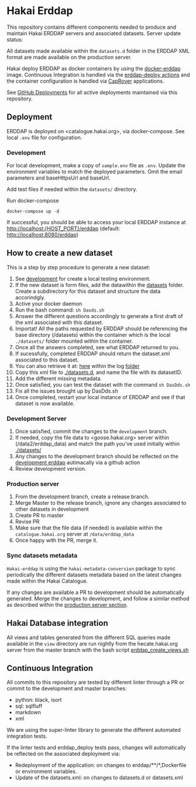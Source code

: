 # Hakai Erddap

This repository contains different components needed to produce and maintain Hakai ERDDAP servers and associated datasets.
Server update status:

All datasets made available within the `datasets.d` folder in the ERDDAP XML format are made available on the production server.

Hakai deploy ERDDAP as docker containers by using the [docker-erddap](https://github.com/axiom-data-science/docker-erddap) image. Continuous Integration is handled via the [erddap-deploy actions](https://github.com/HakaiInstitute/erddap-deploy) and the container configuration is handled via [CapRover](https://caprover.com/) applications.

See [GitHub Deployments](https://github.com/HakaiInstitute/hakai-erddap/deployments) for all active deployments maintained via this repository.

## Deployment

ERDDAP is deployed on <catalogue.hakai.org>, via docker-compose. 
See local `.env` file for configuration.

### Development

For local development, make a copy of `sample.env` file as `.env`.
Update the environment variables to match the deployed parameters.
Omit the email parameters and baseHttpsUrl and baseUrl.

Add test files if needed within the `datasets/` directory.

Run docker-compose

```console
docker-compose up -d
```

If successful, you should be able to access your local ERDDAP instance at <http://localhost:{HOST_PORT}/erddap> (default: <http://localhost:8080/erddap>)

## How to create a new dataset

This is a step by step procedure to generate a new dataset:

1. See [development](#development) for create a local testing environment.
2. If the new dataset is form files, add the datawithin the [datasets](datasets) folder. Create a subdirectory for this dataset and structure the data accorindgly.
3. Active your docker daemon
4. Run the bash command: `sh Dasds.sh`
5. Answer the different questions accordingly to generate a first draft of the 
    xml associated with this dataset.
6. Importat! All the paths requested by ERDDAP should be referencing the base 
   directory (/datasets) within the container which is the local `./datasets/`
   folder mounted within the container.
7. Once all the answers completed, see what ERDDAP returned to you. 
8. If sucessfully, completed ERDDAP should return the dataset.xml associated to this dataset. 
9. You can also retrieve it at: [here](erddap/data/logs/GenerateDatasetsXml.out) within the log [folder](erddap/data/logs/)
10. Copy this xml file to [./datasets.d](./datasets.d/), and name the file with its datasetID.
11. Add the different missing metadata.
12. Once satisfied, you can test the dataset with the command `sh DasDds.sh`
13. Fix all the issues brought up by DasDds.sh
14. Once completed, restart your local instance of ERDDAP and see if that dataset is now available.

### Development Server

1. Once satisfied, commit the changes to the `development` branch. 
3. If needed, copy the file data to <goose.hakai.org> server within (/data2/erddap_data) and match the path you've used initially within [./datasets/](./datasets/)
3. Any changes to the development branch should be reflected on the [development
   erddap](https://goose.hakai.org/erddap) autimacally via a github action
4. Review development version.

### Production server

1. From the development branch, create a release branch.
2. Merge Master to the release branch, ignore any changes associated to other datasets in development
3. Create PR to master
4. Revise PR
5. Make sure that the file data (if needed) is available within the `catalogue.hakai.org` server at `/data/erddap_data`
6. Once happy with the PR, merge it.

### Sync datasets metadata

`Hakai-erddap` is using the `hakai-metadata-conversion` package to sync
periodically the different datasets metadata based on the latest changes
made within the Hakai Catalogue.

If any changes are available a PR to development should be automatically
generated. Merge the changes to development, and follow a similar method as
described within the [production server section](production-server).

## Hakai Database integration

All views and tables generated from the different SQL queries made available in
the `view` directory are run nightly from the hecate.hakai.org server from the
master branch with the bash script [erddap_create_views.sh](erddap_create_views.sh)

## Continuous Integration

All commits to this repository are tested by different linter through a PR or commit to the development and master branches:
- python: black, isort
- sql: sqlfluff
- markdown
- xml

We are using the super-linter library to generate the different automated integration tests.

If the linter tests and erddap_deploy tests pass, changes will automatically be reflected on the associated deployment via:

- Redeployment of the application: on changes to erddap/**/*,Dockerfile or environment variables.
- Update of the datasets.xml: on changes to datasets.d or datasets.xml

